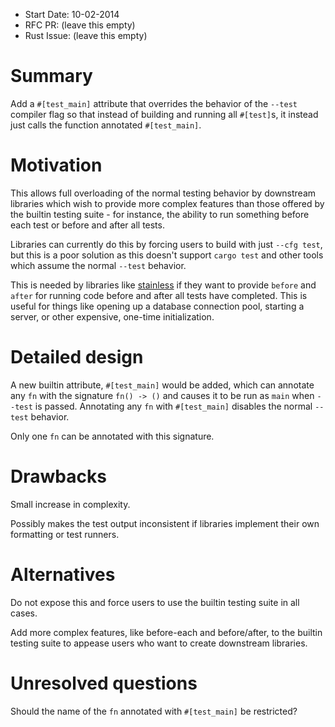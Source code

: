- Start Date: 10-02-2014
- RFC PR: (leave this empty)
- Rust Issue: (leave this empty)

# Summary

Add a `#[test_main]` attribute that overrides the behavior of the `--test`
compiler flag so that instead of building and running all `#[test]`s, it
instead just calls the function annotated `#[test_main]`.

# Motivation

This allows full overloading of the normal testing behavior by downstream
libraries which wish to provide more complex features than those offered by the
builtin testing suite - for instance, the ability to run something before each
test or before and after all tests.

Libraries can currently do this by forcing users to build with just `--cfg test`,
but this is a poor solution as this doesn't support `cargo test` and other
tools which assume the normal `--test` behavior.

This is needed by libraries like [stainless](https://github.com/reem/stainless)
if they want to provide `before` and `after` for running code before and after
all tests have completed. This is useful for things like opening up a database
connection pool, starting a server, or other expensive, one-time
initialization.

# Detailed design

A new builtin attribute, `#[test_main]` would be added, which can annotate any
`fn` with the signature `fn() -> ()` and causes it to be run as `main` when
`--test` is passed. Annotating any `fn` with `#[test_main]` disables the normal
`--test` behavior.

Only one `fn` can be annotated with this signature.

# Drawbacks

Small increase in complexity.

Possibly makes the test output inconsistent if libraries implement their own
formatting or test runners.

# Alternatives

Do not expose this and force users to use the builtin testing suite in all
cases.

Add more complex features, like before-each and before/after, to the builtin
testing suite to appease users who want to create downstream libraries.

# Unresolved questions

Should the name of the `fn` annotated with `#[test_main]` be restricted?

